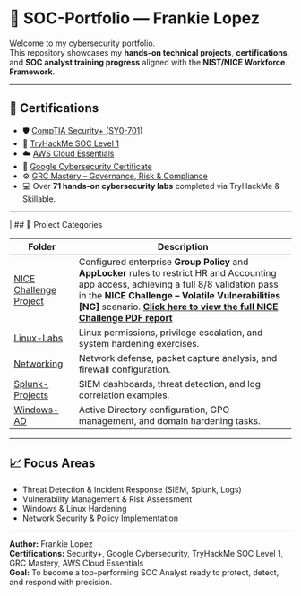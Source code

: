 # 🧠 SOC-Portfolio — Frankie Lopez

Welcome to my cybersecurity portfolio.  
This repository showcases my **hands-on technical projects**, **certifications**, and **SOC analyst training progress** aligned with the **NIST/NICE Workforce Framework**.

---

## 🧾 Certifications
- 🛡️ [CompTIA Security+ (SY0-701)](https://www.credly.com/badges/cdd0171b-5d7a-42eb-b276-c0651c5406bb/public_url)
- 🧩 [TryHackMe SOC Level 1](https://tryhackme-certificates.s3-eu-west-1.amazonaws.com/THM-MGCVIIBU0D.pdf)
- ☁️ [AWS Cloud Essentials](https://www.credly.com/badges/b2ff23d7-807d-4af6-8348-e8eec4b59ae5/public_url)
- 🧠 [Google Cybersecurity Certificate](https://www.credly.com/badges/3ed6d567-1b5a-4e3b-aa4a-5737358a8985/public_url)
- ⚙️ [GRC Mastery – Governance, Risk & Compliance](https://www.credly.com/badges/cb00e16d-cb2e-41a0-873f-4a187faa64eb/public_url)
- 💻 Over **71 hands-on cybersecurity labs** completed via TryHackMe & Skillable.

---

| ## 🧰 Project Categories

| Folder | Description |
|---------|-------------|
| [NICE Challenge Project](NICE-Challenge/NICE-Challenge-Project.md) | Configured enterprise **Group Policy** and **AppLocker** rules to restrict HR and Accounting app access, achieving a full 8/8 validation pass in the **NICE Challenge – Volatile Vulnerabilities [NG]** scenario. [**Click here to view the full NICE Challenge PDF report**](NICE-Challenge/FrankieLopez_NCPReport1Challenge.pdf) |
| [Linux-Labs](Linux-Labs/) | Linux permissions, privilege escalation, and system hardening exercises. |
| [Networking](Networking/) | Network defense, packet capture analysis, and firewall configuration. |
| [Splunk-Projects](Splunk-Projects/) | SIEM dashboards, threat detection, and log correlation examples. |
| [Windows-AD](Windows-AD/) | Active Directory configuration, GPO management, and domain hardening tasks. |


---

## 📈 Focus Areas
- Threat Detection & Incident Response (SIEM, Splunk, Logs)
- Vulnerability Management & Risk Assessment
- Windows & Linux Hardening
- Network Security & Policy Implementation

---

**Author:** Frankie Lopez  
**Certifications:** Security+, Google Cybersecurity, TryHackMe SOC Level 1, GRC Mastery, AWS Cloud Essentials  
**Goal:** To become a top-performing SOC Analyst ready to protect, detect, and respond with precision.
